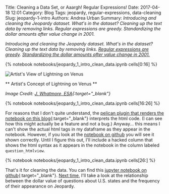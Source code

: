 Title: Cleaning a Data Set, or Aaargh! Regular Expressions!
Date: 2017-04-18 12:01
Category: Blog
Tags: jeopardy, regular-expressions, data-cleaning
Slug: jeopardy-1-intro
Authors: Andrea Urban
Summary: *Introducing and cleaning the Jeopardy dataset. What's in the dataset? Cleaning up the text data by removing links. Regular expressions are greedy. Standardizing the dollar amounts after value change in 2001.*

*Introducing and cleaning the Jeopardy dataset. What's in the dataset? Cleaning up the text data by removing links. [Regular expressions are greedy](#Regular-expressions-are-greedy.). [Standardizing the dollar amounts after value change in 2001.](#Fixing-the-dollar-amounts-after-the-change-in-2001.)*

{% notebook notebooks/jeopardy_1_intro_clean_data.ipynb cells[0:16] %}

![Artist's View of Lightning on Venus]({filename}/images/Artist_s_concept_of_lightning_on_Venus.jpg)

** Artist's Concept of Lightning on Venus **

*Image Credit: [J. Whatmore, ESA](http://www.esa.int/spaceinimages/Images/2007/11/Artist_s_concept_of_lightning_on_Venus2){:target="_blank"}*

{% notebook notebooks/jeopardy_1_intro_clean_data.ipynb cells[16:26] %}

For reasons that I don't quite understand, the [pelican plugin that renders the notebook on this blog](https://github.com/danielfrg/pelican-ipynb){:target="_blank"} interprets the html code. (I can see how this might actually be a feature and not a bug.) Anyway... this means I can't show the actual html tags in my dataframe as they appear in the notebook. However, if you look at the [notebook on github](linkehere) you will see it shown correctly. Until I figure this out, I'll include a hacked column that shows the html syntax as it appears in the notebook in the column labeled `question_htmlview`.

{% notebook notebooks/jeopardy_1_intro_clean_data.ipynb cells[26:] %}

That's it for cleaning the data. You can find this [jupyter notebook on github](https://github.com/aurban8/aurban8.github.io/blob/dev/content/notebooks/jeopardy_1_intro_clean_data.ipynb){:target="_blank"}. [Next time]({filename}./jeopardy_2_states_values.md), I'll take a look at the relationship between the dollar value of questions about U.S. states and the frequency of their appearance on Jeopardy.